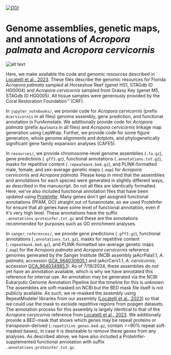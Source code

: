 [![DOI](https://zenodo.org/badge/DOI/10.5281/zenodo.12021087.svg)](https://doi.org/10.5281/zenodo.12021087)

# Genome assemblies, genetic maps, and annotations of _Acropora palmata_ and _Acropora cervicornis_

![alt text](https://github.com/mistergroot/apal_acer_genomes/blob/main/Apalm_Acer_photo.jpg?raw=true)

Here, we make available the code and genomic resources described in [Locatelli et al., 2023](https://doi.org/10.1101/2023.12.22.573044). These files describe the genomic resources for Florida _Acropora palmata_ sampled at Horseshoe Reef (genet HS1, STAGdb ID HG0004) and _Acropora cervicornis_ sampled from Grassy Key (genet M5, STAGdb ID HG0005). All tissue samples were generously provided by the Coral Restoration Foundation™ (CRF).

In `jupyter_notebooks/`, we provide code for _Acropora cervicornis_ (prefix `Acervicornis` in all files) genome assembly, gene prediction, and functional annotation in FunAnnotate. We additionally provide code for _Acropora palmata_ (prefix `Apalmata` in all files) and _Acropora cervicornis_ linkage map generation using LepWrap. Further, we provide code for some figure generation, whole genome alignments and dotplots, and phylogenetically significant gene family expansion analyses (CAFE5).

In `resources/`, we provide chromosome-level genome assemblies (`.fa.gz`), gene predictions (`.gff3.gz`), functional annotations (`.annotations.txt.gz`), masks for repetitive content (`.repeatmask.bed.gz`), and PLINK-formatted male, female, and sex-average genetic maps (`.map`) for _Acropora cervicornis_ and _Acropora palmata_. Please keep in mind that the assemblies and annotations for each species were generated in slightly different ways, as described in the manuscript. So not all files are identically formatted. Here, we've also included functional annotation files that have been updated using [ProteInfer](https://elifesciences.org/articles/80942). Many genes don't get assigned functional annotations (PFAM, GO) straight out of funannotate, so we used ProteInfer for ensure that all genes have some level of functional annotation, even if it's very high level. These annotations have the suffix `.annotations.proteinfer.txt.gz` and these are the annotations recommended for purposes such as GO enrichment analyses.

In `sanger_references/`, we provide gene predictions (`.gff3.gz`), functional annotations (`.annotations.txt.gz`), masks for repetitive content (`.repeatmask.bed.gz`), and PLINK-formatted sex-average genetic maps (`.map`) for the _Acropora palmata_ and _Acropora cervicornis_ reference genomes generated by the Sanger Institute (NCBI assembly jaAcrPala1.1, _A. palmata_; accession [GCA_964030605.1](https://www.ncbi.nlm.nih.gov/datasets/genome/GCA_964030605.1/) and jaAcrCerv1.1, _A. cervicornis_; accession [GCA_964034985.1](https://www.ncbi.nlm.nih.gov/datasets/genome/GCA_964034985.1/)). As of 7/19/2024, these assemblies do not yet have an annotation available, which is why we have annotated this reference for internal use. An annotation may be generated via the NCBI Eukaryotic Genome Annotation Pipeline but the timeline for this is unknown. The assemblies are soft-masked on NCBI but the BED mask file itself is not publicly available. As such, we re-masked the assembly using RepeatModeler libraries from our assembly ([Locatelli et al., 2023](https://doi.org/10.1101/2023.12.22.573044)) so that we could use the mask to exclude repetitive regions from popgen datasets. The annotation process for this assembly is largely identical to that of the _Acropora cervicornis_ reference from [Locatelli et al., 2023](https://doi.org/10.1101/2023.12.22.573044). We additionally provide a BED-mask that shows which genes may be repeat proteins or transposon-derived (`.repetitive_genes.bed.gz`, contain >=90% repeat soft-masked bases), in case it is desireable to remove these genes from any analyses. As described above, we have also included a ProteInfer-supplemented functional annotation with suffix `.annotations.proteinfer.txt.gz`.

